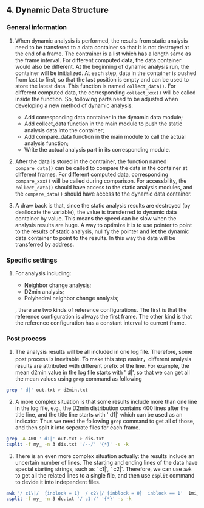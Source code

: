 ## 4. Dynamic Data Structure

### General information

1. When dynamic analysis is performed, the results from static analysis need to be transfered to a data container so that it is not destroyed at the end of a frame. The contrainer is a list which has a length same as the frame interval. For different computed data, the data container would also be different. At the beginning of dynamic analysis run, the container will be initialized. At each step, data in the container is pushed from last to first, so that the last position is empty and can be used to store the latest data. This function is named `collect_data()`. For different computed data, the corresponding `collect_xxx()` will be called inside the function. So, following parts need to be adjusted when developing a new method of dynamic analysis:
    - Add corresponding data container in the dynamic data module;
    - Add collect_data function in the main module to push the static analysis data into the container;
    - Add compare_data function in the main module to call the actual analysis function;
    - Write the actual analysis part in its corresponding module.

2. After the data is stored in the contrainer, the function named `compare_data()` can be called to compare the data in the container at different frames. For different computed data, corresponding `compare_xxx()` will be called during comparison. For accessbility, the `collect_data()` should have access to the static analysis modules, and the `compare_data()` should have access to the dynamic data container.

3. A draw back is that, since the static analysis results are destroyed (by deallocate the variable), the value is transferred to dynamic data container by value. This means the speed can be slow when the analysis results are huge. A way to optimize it is to use pointer to point to the results of static analysis, nullify the pointer and let the dynamic data container to point to the results. In this way the data will be transferred by address.

### Specific settings

1. For analysis including:
    - Neighbor change analysis;
    - D2min analysis;
    - Polyhedral neighbor change analysis;

    , there are two kinds of reference configurations. The first is that the reference configuration is always the first frame. The other kind is that the reference configuration has a constant interval to current frame.

### Post process

1. The analysis results will be all included in one log file. Therefore, some post process is inevitable. To make this step easier，different analysis results are attributed with different prefix of the line. For example, the mean d2min value in the log file starts with ' d|', so that we can get all the mean values using `grep` command as following
```bash
grep ' d|' out.txt > d2min.txt
```

2. A more complex situation is that some results include more than one line in the log file, e.g., the D2min distribution contains 400 lines after the title line, and the title line starts with ' d1|' which can be used as an indicator. Thus we need the following `grep` command to get all of those, and then split it into seperate files for each frame.
```bash
grep -A 400 ' d1|' out.txt > dis.txt
csplit -f my_ -n 3 dis.txt '/--/' '{*}' -s -k
```

3. There is an even more complex situation actually: the results include an uncertain number of lines. The starting and ending lines of the data have special starting strings, such as ' c1|', ' c2|'. Therefore, we can use `awk` to get all the related lines to a single file, and then use `csplit` command to devide it into independent files.
```bash
awk '/ c1\|/  {inblock = 1}  / c2\|/ {inblock = 0}  inblock == 1'  1mi_5e8_dc.log > dc.txt
csplit -f my_ -n 3 dc.txt '/ c1|/' '{*}' -s -k
```

